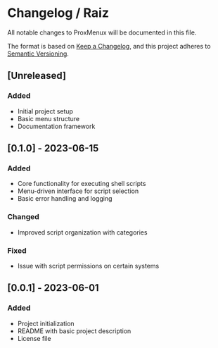<h1>Changelog / Raiz</h1>

<p>All notable changes to ProxMenux will be documented in this file.</p>

<p>The format is based on <a href="https://keepachangelog.com/en/1.0.0/">Keep a Changelog</a>, and this project adheres to <a href="https://semver.org/spec/v2.0.0.html">Semantic Versioning</a>.</p>

<h2>[Unreleased]</h2>

<h3>Added</h3>
<ul>
  <li>Initial project setup</li>
  <li>Basic menu structure</li>
  <li>Documentation framework</li>
</ul>

<h2>[0.1.0] - 2023-06-15</h2>

<h3>Added</h3>
<ul>
  <li>Core functionality for executing shell scripts</li>
  <li>Menu-driven interface for script selection</li>
  <li>Basic error handling and logging</li>
</ul>

<h3>Changed</h3>
<ul>
  <li>Improved script organization with categories</li>
</ul>

<h3>Fixed</h3>
<ul>
  <li>Issue with script permissions on certain systems</li>
</ul>

<h2>[0.0.1] - 2023-06-01</h2>

<h3>Added</h3>
<ul>
  <li>Project initialization</li>
  <li>README with basic project description</li>
  <li>License file</li>
</ul>
